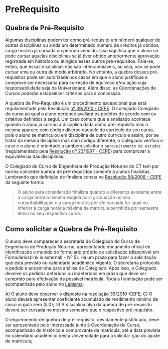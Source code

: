 # PreRequisito

## Quebra de Pré-Requisito

Algumas disciplinas podem ter como pré-requisito um número qualquer de outras disciplinas ou ainda um determinado número de créditos já obtidos, carga horária já cursada ou período vencido. Isso significa que o aluno só pode cursar aquelas disciplinas se já tiver obtido anteriormente aprovação registrada em histórico ou atingido esses outros pré-requisitos. Fala-se, então, que essas disciplinas não são intercambiáveis, ou seja, não se pode cursar uma ou outra de modo arbitrário. No entanto, a quebra desses pré-requisitos pode ser autorizada nos casos em que o aluno justifique e comprove ser necessária para correção de equívoco e/ou ação cuja responsabilidade seja da Universidade. Além disso, as Coordenações de Cursos poderão estabelecer critérios para a concessão.

A quebra de Pré-Requisito é um procedimento excepcional que está regulamentado pela Resolução [nº 39/2010 - CEPE](http://www.daocs.ufes.br/sites/daocs.ufes.br/files/field/anexo/resolucao_no_39.2010.pdf). O colegiado Colegiado do curso ao qual o aluno pertence avaliará os pedidos de acordo com os critérios definidos a segui. Um caso comum que é analisado acontece quando o aluno já cursou a disciplina dada como pré-requisito mas a mesma aparece com código diverso daquele do currículo do seu curso, pois o aluno se matriculou em disciplina de outro currículo e assim, por se tratar da mesma disciplina mas com código diferente, o Colegiado verifica o caso e o aluno é orientado a também solicitar o `aproveitamento de estudos` (regulamentado pela [Resolução nº 23/1997 - CEPE](http://www.daocs.ufes.br/resolu%C3%A7%C3%A3o-n%C2%BA-231997-cepe)) para comprovar a equivalência das disciplinas.

O Colegiado do Curso de Engenharia de Produção Noturno do CT tem por norma conceder quebra de pré-requisitos somente à alunos finalistas. Lembrando que definição de finalista consta na [Resolução 58/2008 - CEPE](https://aluno.ufes.br/Documentos/resolucao_058_2008.pdf) da seguinte forma:

> O aluno será considerado finalista quando a diferença existente entre a carga horária mínima exigida para graduação no seu curso/habilitação e a carga horária por ele cursada for igual ou inferior à carga horária máxima de matrícula permitida por semestre letivo no seu respectivo curso.

## Como solicitar a Quebra de Pré-Requisito

O aluno deve comparecer à secretaria do Colegiado do Curso de Engenharia de Produção Noturno, apresentando documento oficial de identificação e munido do formulário próprio de solicitação (disponível em Formulários(link is external) - Nº 5). Há um prazo para fazer a solicitação que está previsto no calendário acadêmico vigente. O secretaria protocola o pedido e encaminha para análise do Colegiado. Após isso, o Colegiado devolve os pedidos deferidos ou indeferidos em prazo que deve ser cumprido para efetivação da possível matrícula. Toda a tramitação pode ser acompanhada pelo aluno no [Lepisma](https://protocolo.ufes.br/#/busca).

A) O aluno deve observar o disposto na resolução 39/2010-CEPE;
C) O aluno deverá apresentar coeficiente acumulado de rendimento mínimo de cinco vírgula zero (5,0);
D) A disciplina alvo da quebra de pré-requisito deverá ser cursada no mesmo semestre que o respectivo pré-requisito.


O requerimento de quebra de pré-requisito, devidamente justificado, deve ser apresentado
pelo interessado junto à Coordenação de Curso, acompanhado do histórico e comprovante
de matrícula, até a data prevista no calendário acadêmico desta Universidade para a solicita-
ção do ajuste de matrícula;

